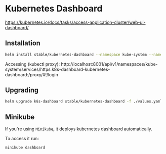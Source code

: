# Kubernetes Dashboard
https://kubernetes.io/docs/tasks/access-application-cluster/web-ui-dashboard/

## Installation

```bash
helm install stable/kubernetes-dashboard --namespace kube-system --name k8s-dashboard -f ./values.yaml
```

Accessing (kubectl proxy): http://localhost:8001/api/v1/namespaces/kube-system/services/https:k8s-dashboard-kubernetes-dashboard:/proxy/#!/login 

## Upgrading

```bash
helm upgrade k8s-dashboard stable/kubernetes-dashboard -f ./values.yaml
```

## Minikube
If you're using `Minikube`, it deploys kubernetes dashboard automatically.

To access it run:
```bash
minikube dashboard
```